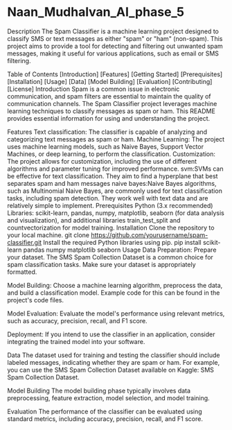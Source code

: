 # Naan_Mudhalvan_AI_phase_5
Description
The Spam Classifier is a machine learning project designed to classify SMS or text messages as either "spam" or "ham" (non-spam). This project aims to provide a tool for detecting and filtering out unwanted spam messages, making it useful for various applications, such as email or SMS filtering.

Table of Contents
[Introduction]
[Features]
[Getting Started]
[Prerequisites]
[Installation]
[Usage]
[Data]
[Model Building]
[Evaluation]
[Contributing]
[License]
Introduction
Spam is a common issue in electronic communication, and spam filters are essential to maintain the quality of communication channels. The Spam Classifier project leverages machine learning techniques to classify messages as spam or ham. This README provides essential information for using and understanding the project.

Features
Text classification: The classifier is capable of analyzing and categorizing text messages as spam or ham.
Machine Learning: The project uses machine learning models, such as Naive Bayes, Support Vector Machines, or deep learning, to perform the classification.
Customization: The project allows for customization, including the use of different algorithms and parameter tuning for improved performance.
svm:SVMs can be effective for text classification. They aim to find a hyperplane that best separates spam and ham messages
naive bayes:Naive Bayes algorithms, such as Multinomial Naive Bayes, are commonly used for text classification tasks, including spam detection. They work well with text data and are relatively simple to implement.
Prerequisites
Python (3.x recommended)
Libraries: scikit-learn, pandas, numpy, matplotlib, seaborn (for data analysis and visualization), and additional libraries train_test_split and countvectorization for model training.
Installation
Clone the repository to your local machine.
git clone https://github.com/yourusername/spam-classifier.git
Install the required Python libraries using pip.
pip install scikit-learn pandas numpy matplotlib seaborn
Usage
Data Preparation: Prepare your dataset. The SMS Spam Collection Dataset is a common choice for spam classification tasks. Make sure your dataset is appropriately formatted.

Model Building: Choose a machine learning algorithm, preprocess the data, and build a classification model. Example code for this can be found in the project's code files.

Model Evaluation: Evaluate the model's performance using relevant metrics, such as accuracy, precision, recall, and F1 score.

Deployment: If you intend to use the classifier in an application, consider integrating the trained model into your software.

Data
The dataset used for training and testing the classifier should include labeled messages, indicating whether they are spam or ham. For example, you can use the SMS Spam Collection Dataset available on Kaggle: SMS Spam Collection Dataset.

Model Building
The model building phase typically involves data preprocessing, feature extraction, model selection, and model training.

Evaluation
The performance of the classifier can be evaluated using standard metrics, including accuracy, precision, recall, and F1 score.
